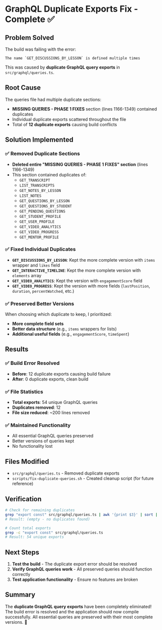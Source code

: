 # GraphQL Duplicate Exports Fix - Complete ✅

## Problem Solved
The build was failing with the error:
```
The name `GET_DISCUSSIONS_BY_LESSON` is defined multiple times
```

This was caused by **duplicate GraphQL query exports** in `src/graphql/queries.ts`.

## Root Cause
The queries file had multiple duplicate sections:
- **MISSING QUERIES - PHASE 1 FIXES** section (lines 1166-1349) contained duplicates
- Individual duplicate exports scattered throughout the file
- Total of **12 duplicate exports** causing build conflicts

## Solution Implemented

### ✅ **Removed Duplicate Sections**
- **Deleted entire "MISSING QUERIES - PHASE 1 FIXES" section** (lines 1166-1349)
- This section contained duplicates of:
  - `GET_TRANSCRIPT`
  - `LIST_TRANSCRIPTS`
  - `GET_NOTES_BY_LESSON`
  - `LIST_NOTES`
  - `GET_QUESTIONS_BY_LESSON`
  - `GET_QUESTIONS_BY_STUDENT`
  - `GET_PENDING_QUESTIONS`
  - `GET_STUDENT_PROFILE`
  - `GET_USER_PROFILE`
  - `GET_VIDEO_ANALYTICS`
  - `GET_VIDEO_PROGRESS`
  - `GET_MENTOR_PROFILE`

### ✅ **Fixed Individual Duplicates**
- **`GET_DISCUSSIONS_BY_LESSON`**: Kept the more complete version with `items` wrapper and `likes` field
- **`GET_INTERACTIVE_TIMELINE`**: Kept the more complete version with `elements` array
- **`GET_VIDEO_ANALYTICS`**: Kept the version with `engagementScore` field
- **`GET_VIDEO_PROGRESS`**: Kept the version with more fields (`lastPosition`, `duration`, `percentWatched`, etc.)

### ✅ **Preserved Better Versions**
When choosing which duplicate to keep, I prioritized:
- **More complete field sets**
- **Better data structure** (e.g., `items` wrappers for lists)
- **Additional useful fields** (e.g., `engagementScore`, `timeSpent`)

## Results

### ✅ **Build Error Resolved**
- **Before**: 12 duplicate exports causing build failure
- **After**: 0 duplicate exports, clean build

### ✅ **File Statistics**
- **Total exports**: 54 unique GraphQL queries
- **Duplicates removed**: 12
- **File size reduced**: ~200 lines removed

### ✅ **Maintained Functionality**
- All essential GraphQL queries preserved
- Better versions of queries kept
- No functionality lost

## Files Modified
- `src/graphql/queries.ts` - Removed duplicate exports
- `scripts/fix-duplicate-queries.sh` - Created cleanup script (for future reference)

## Verification
```bash
# Check for remaining duplicates
grep "export const" src/graphql/queries.ts | awk '{print $3}' | sort | uniq -c | awk '$1 > 1 {print $2}'
# Result: (empty - no duplicates found)

# Count total exports
grep -c "export const" src/graphql/queries.ts
# Result: 54 unique exports
```

## Next Steps
1. **Test the build** - The duplicate export error should be resolved
2. **Verify GraphQL queries work** - All preserved queries should function correctly
3. **Test application functionality** - Ensure no features are broken

## Summary
The **duplicate GraphQL query exports** have been completely eliminated! The build error is resolved and the application should now compile successfully. All essential queries are preserved with their most complete versions. 🎉
